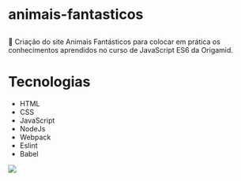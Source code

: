# animais-fantasticos

##

🐺 Criação do site Animais Fantásticos para colocar em prática os conhecimentos aprendidos no curso de JavaScript ES6 da Origamid.

##

# Tecnologias
- HTML
- CSS
- JavaScript
- NodeJs
- Webpack
- Eslint
- Babel

<img src="imagens/video.gif">
